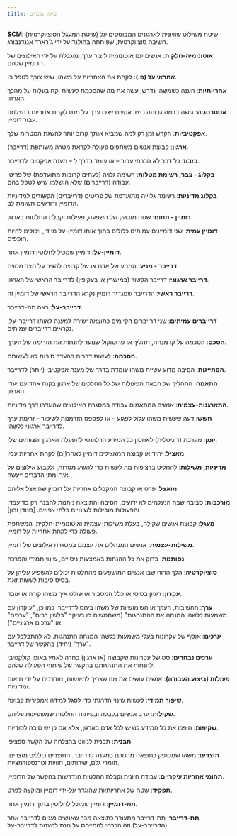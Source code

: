 ```yaml
---
title: מילון מונחים 
---
```


**SCM**: (שיטת המעגל הסוציוקרטית) שיטת משילוט שוויונית לארגונים המבוססים על חשיבה סוציוקרטית, שפותחה בהולנד על ידי ג'רארד אננדנבורג.

**אוטונומיה-חלקית**: אנשים עם אוטונומיה ליצור ערך, מוגבלת על ידי האילוצים של הדומיין שלהם.

**אחראי על (פ.)**: לקחת את האחריות על משהו, שיש צורך לטפל בו.

**אחריותיות**: הענה כשמשהו נדרש, עשה את מה שהסכמת לעשות וקח בעלות על מהלך הארגון.

**אסטרטגיה**: גישה ברמה גבוהה כיצד אנשים ייצרו ערך על מנת לקחת אחריות בהצלחה עבור דומיין.

**אפקטיביות**: הקדש זמן רק למה שמביא אותך קרוב יותר להשגת המטרות שלך.

**ארגון**: קבוצת אנשים משתפים פעולה לקראת מטרה משותפת (דרייבר).

**בזבוז**: כל דבר לא הכרחי עבור – או עומד בדרך ל – מענה אפקטיבי לדרייבר.

**בקלוג - צבר, רשימת מטלות**: רשימה גלויה (לעתים קרובות מתועדפת) של פריטי עבודה (דרייברים) שלא הושלמו שיש לטפל בהם.

**בקלוג מדיניות**: רשימה גלוייה מתועדפת של פריטים (דרייברים) הקשורים למדיניות הדומיין ודורשים תשומת לב.

**דומיין - תחום**: שטח מובהק של השפעה, פעילות וקבלת החלטות בארגון.

**דומיין עמית**: שני דומיינים עמיתים כלולים בתוך אותו דומיין-על מיידי, ויכולים להיות חופפים.

**דומיין-על**: דומיין שמכיל לחלוטין דומיין אחר.

**דרייבר - מניע**: המניע של אדם או של קבוצה להגיב על מצב מסוים.

**דרייבר ארגוני**: דרייבר הקשור (במישרין או בעקיפין) לדרייבר הראשי של הארגון.

**דרייבר ראשי**: הדרייבר שמגדיר דומיין נקרא הדרייבר הראשי של דומיין זה.

**דרייבר-על**: ראה תת-דרייבר.

**דרייברים עמיתים**: שני דרייברים הקיימים כתוצאה ישירה למענה לאותו דרייבר-על, נקראים דרייברים עמיתים.

**הסכם**: הסכמה על קו מנחה, תהליך או פרוטוקול שנועד להנחות את הזרימה של הערך.

**הסכמה**: לעשות דברים בהעדר סיבות לא לעשותם.

**הסתייגות**: הסיבה מדוע עשיית משהו עומדת בדרך של מענה אפקטיבי (יותר) לדרייבר.

**התאמה**: התהליך של הבאת הפעולות של כל החלקים של ארגון בקנה אחד עם יעדי הארגון.

**התארגנות-עצמית**: אנשים המתאמים עבודה במסגרת האילוצים שהוגדרו דרך מדיניות.

**חשש**: דעה שעשית משהו עלול לפגוע – או לפספס הזדמנות לשיפור – זרימת ערך לדרייבר ארגוני כלשהו.

**יומן**: מערכת (דיגיטלית) לאחסון כל המידע הרלוונטי להפעלת הארגון והצוותים שלו.

**מאציל**: יחיד או קבוצה המאצילים דומיין לאחר(ים) לקחת אחריות עליו.

**מדיניות, משילות**: להחליט ברציפות מה לעשות כדי להשיג מטרות, ולקבוע אילוצים על איך ומתי הדברים ייעשה.

**מואצל**: פרט או קבוצה המקבלים אחריות על דומיין שהואצל אליהם.

**מורכבות**: סביבה שבה הנעלמים לא ידועים, הסיבה והתוצאה ניתנות להבנה רק בדיעבד, והפעולות מובילות לשינויים בלתי צפויים. [סנודן ובון]

**מעגל**: קבוצת אנשים שקולה, בעלת משילות-עצמית ואוטונומית-חלקית, המשתפת פעולה כדי לקחת אחריות על דומיין.

**משילות-עצמית**: אנשים המנהלים את עצמם במסגרת אילוצים של דומיין.

**נסותנות**: בדוק את כל ההנחות באמצעות ניסויים, שינוי תמידי והפרכה.

**סוציוקרטיה**: הלך הרוח שבו אנשים המושפעים מהחלטות יכולים להשפיע עליהן על בסיס סיבות לעשות זאת.

**עקרון**: רעיון בסיסי או כלל המסביר או שולט איך משהו קורה או עובד.

**ערך**: החשיבות, הערך או השימושיות של משהו ביחס לדרייבר. כמו כן, "עיקרון עם משמעות כלשהי המנחה את ההתנהגות" (משתמשים בו בעיקר "בלשון רבים", "ערכים" או "ערכים ארגוניים").

**ערכים**: אוסף של עקרונות בעלי משמעות כלשהי המנחה התנהגות. לא להתבלבל עם "ערך" (יחיד) בהקשר של דרייבר.

**ערכים נבחרים**: סט של עקרונות שקבוצה (או ארגון) בחרה לאמץ באופן קולקטיבי להנחות את התנהגותם בהקשר של שיתוף הפעולה שלהם.

**פעולות (ביצוע העבודה)**: אנשים עושים את מה שצריך להיעשות, מודרכים על ידי תיאום ומדיניות.

**שיפור תמידי**: לעשות שינוי הדרגתי כדי לסגל למידה אמפירית קבועה.

**שקילות**: ערב אנשים בקבלה ובפיתוח החלטות שמשפיעות עליהם.

**שקיפות**: היפכו את כל המידע לנגיש לכל אדם בארגון, אלא אם כן יש סיבה לסודיות.

**תבנית**: תבנית לניווט בהצלחה של הקשר ספציפי.

**תוצרים**: משהו שמסופק כתוצאה מהסכם כמענה לדרייבר. התוצרים כוללים מוצרים, חומרי גלם, שירותים, חוויות וטרנספורמציות.

**תחומי אחריות עיקריים**: עבודה חיונית וקבלת החלטות הנדרשות בהקשר של הדומיין.

**תפקיד**: שטח של אחריותיות שהוגדר על-ידי דומיין ומוקצה לפרט.

**תת-דומיין**: דומיין שמוכל לחלוטין בתוך דומיין אחר.

**תת-דרייבר**: תת-דרייבר מתעורר כתוצאה מכך שאנשים נענים לדרייבר אחר (הדרייבר-על) וזה הכרחי להתייחס על מנת להענות לדרייבר-על.

